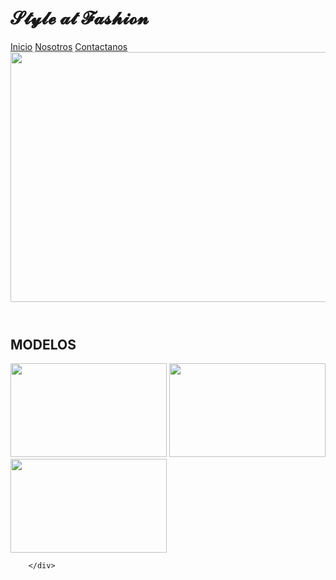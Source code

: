 <!DOCTYPE html>
<html lang="es">
    <head>
        <meta charset="UTF-8">
        <meta http-equiv="X-UA-Compatible" content="IE=edge">
        <meta name="viewport" content="width=device-width, initial-scale=1.0">
        <link href="../CSS/style.css" rel="stylesheet" >
        <title>Document</title>
</head>
<body>
        <div class="contenedor">
            <h1> 𝓢𝓽𝔂𝓵𝓮 𝓪𝓽 𝓕𝓪𝓼𝓱𝓲𝓸𝓷</h1>
            <nav>
                <a href="#">Inicio</a>
                <a href="#">Nosotros</a>
                <a href="#">Contactanos</a>
            </nav>
        </div>
        <header>
            <img src="../Imagenes/imagen 2.jpeg" width="1020" height="400">
        </header>
        <section>
            <h2>MODELOS</h2>
        <img src="../Imagenes/imagen 4.jpg"width="250" height="150">
            <img src="../Imagenes/images 3.jpg"width="250" height="150">
            <img src="../Imagenes/txt.jpg"width="250" height="150">
        </section>
        <div class="contenedor2">
            
        </div>

</body>
</html>
